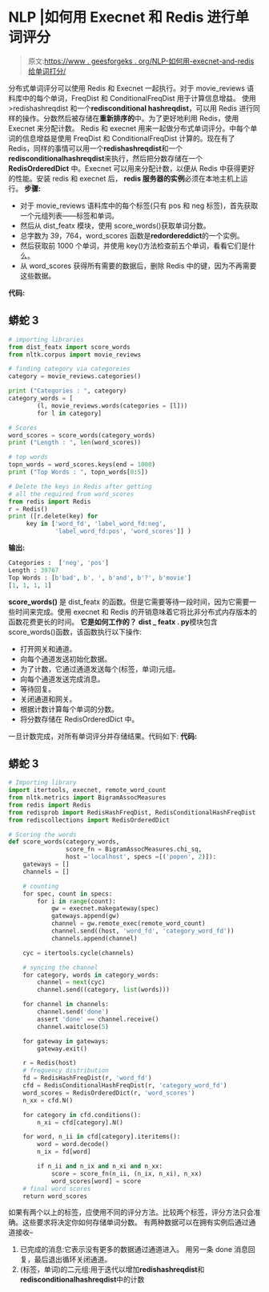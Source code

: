 # NLP |如何用 Execnet 和 Redis 进行单词评分

> 原文:[https://www . geesforgeks . org/NLP-如何用-execnet-and-redis 给单词打分/](https://www.geeksforgeeks.org/nlp-how-to-score-words-with-execnet-and-redis/)

分布式单词评分可以使用 Redis 和 Execnet 一起执行。对于 movie_reviews 语料库中的每个单词，FreqDist 和 ConditionalFreqDist 用于计算信息增益。
使用>redishashreqdist 和一个**redisconditional hashreqdist**，可以用 Redis 进行同样的操作。分数然后被存储在**重新排序的**中。为了更好地利用 Redis，使用 Execnet 来分配计数。
Redis 和 execnet 用来一起做分布式单词评分。中每个单词的信息增益是使用 FreqDist 和 ConditionalFreqDist 计算的。现在有了 Redis，同样的事情可以用一个**redishashreqdist**和一个**redisconditionalhashreqdist**来执行，然后把分数存储在一个 **RedisOrderedDict** 中。Execnet 可以用来分配计数，以便从 Redis 中获得更好的性能。安装 redis 和 execnet 后， **redis 服务器的实例**必须在本地主机上运行。
**步骤:**

*   对于 movie_reviews 语料库中的每个标签(只有 pos 和 neg 标签)，首先获取一个元组列表——标签和单词。
*   然后从 dist_featx 模块，使用 score_words()获取单词分数。
*   总字数为 39，764，word_scores 函数是**redordereddict**的一个实例。
*   然后获取前 1000 个单词，并使用 key()方法检查前五个单词，看看它们是什么。
*   从 word_scores 获得所有需要的数据后，删除 Redis 中的键，因为不再需要这些数据。

**代码:**

## 蟒蛇 3

```py
# importing libraries
from dist_featx import score_words
from nltk.corpus import movie_reviews

# finding category via categoreies
category = movie_reviews.categories()

print ("Categories : ", category)
category_words = [
        (l, movie_reviews.words(categories = [l]))
        for l in category]

# Scores
word_scores = score_words(category_words)
print ("Length : ", len(word_scores))

# top words
topn_words = word_scores.keys(end = 1000)
print ("Top Words : ", topn_words[0:5])

# Delete the keys in Redis after getting
# all the required from word_scores
from redis import Redis
r = Redis()
print ([r.delete(key) for
     key in ['word_fd', 'label_word_fd:neg',
             'label_word_fd:pos', 'word_scores']] )
```

**输出:**

```py
Categories :  ['neg', 'pos']
Length : 39767
Top Words : [b'bad', b', ', b'and', b'?', b'movie']
[1, 1, 1, 1]
```

**score_words()** 是 dist_featx 的函数。但是它需要等待一段时间，因为它需要一些时间来完成。使用 execnet 和 Redis 的开销意味着它将比非分布式内存版本的函数花费更长的时间。
**它是如何工作的？**
**dist _ featx . py**模块包含 score_words()函数，该函数执行以下操作:

*   打开网关和通道。
*   向每个通道发送初始化数据。
*   为了计数，它通过通道发送每个(标签，单词)元组。
*   向每个通道发送完成消息。
*   等待回复。
*   关闭通道和网关。
*   根据计数计算每个单词的分数。
*   将分数存储在 RedisOrderedDict 中。

一旦计数完成，对所有单词评分并存储结果。代码如下:
**代码:**

## 蟒蛇 3

```py
# Importing library
import itertools, execnet, remote_word_count
from nltk.metrics import BigramAssocMeasures
from redis import Redis
from redisprob import RedisHashFreqDist, RedisConditionalHashFreqDist
from rediscollections import RedisOrderedDict

# Scoring the words
def score_words(category_words,
                score_fn = BigramAssocMeasures.chi_sq,
                host ='localhost', specs =[('popen', 2)]):
    gateways = []
    channels = []

    # counting
    for spec, count in specs:
        for i in range(count):
            gw = execnet.makegateway(spec)
            gateways.append(gw)
            channel = gw.remote_exec(remote_word_count)
            channel.send((host, 'word_fd', 'category_word_fd'))
            channels.append(channel)

    cyc = itertools.cycle(channels)

    # syncing the channel
    for category, words in category_words:
        channel = next(cyc)
        channel.send((category, list(words)))

    for channel in channels:
        channel.send('done')
        assert 'done' == channel.receive()
        channel.waitclose(5)

    for gateway in gateways:
        gateway.exit()

    r = Redis(host)
    # frequency distribution
    fd = RedisHashFreqDist(r, 'word_fd')
    cfd = RedisConditionalHashFreqDist(r, 'category_word_fd')
    word_scores = RedisOrderedDict(r, 'word_scores')
    n_xx = cfd.N()

    for category in cfd.conditions():
        n_xi = cfd[category].N()

    for word, n_ii in cfd[category].iteritems():
        word = word.decode()
        n_ix = fd[word]

        if n_ii and n_ix and n_xi and n_xx:
            score = score_fn(n_ii, (n_ix, n_xi), n_xx)
            word_scores[word] = score
    # final word scores       
    return word_scores
```

如果有两个以上的标签，应使用不同的评分方法。比较两个标签，评分方法只会准确。这些要求将决定你如何存储单词分数。
有两种数据可以在拥有实例后通过通道接收–

1.  已完成的消息:它表示没有更多的数据通过通道进入。
    用另一条 done 消息回复，最后退出循环关闭通道。
2.  (标签，单词)的二元组:用于迭代以增加**redishashreqdist**和**redisconditionalhashreqdist**中的计数